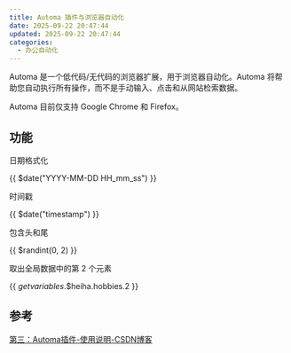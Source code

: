 ```yaml
---
title: Automa 插件与浏览器自动化
date: 2025-09-22 20:47:44
updated: 2025-09-22 20:47:44
categories:
  - 办公自动化
---
```


Automa 是一个低代码/无代码的浏览器扩展，用于浏览器自动化。Automa 将帮助您自动执行所有操作，而不是手动输入、点击和从网站检索数据。

Automa 目前仅支持 Google Chrome 和 Firefox。<!-- more -->

## 功能

日期格式化

{{ $date("YYYY-MM-DD HH_mm_ss") }}

时间戳

{{ $date("timestamp") }}

包含头和尾

{{ $randint(0, 2) }}

取出全局数据中的第 2 个元素

{{ $getvariables.$$heiha.hobbies.2 }}

## 参考

[第三：Automa插件-使用说明-CSDN博客](https://blog.csdn.net/hyq413950612/article/details/147899369)
